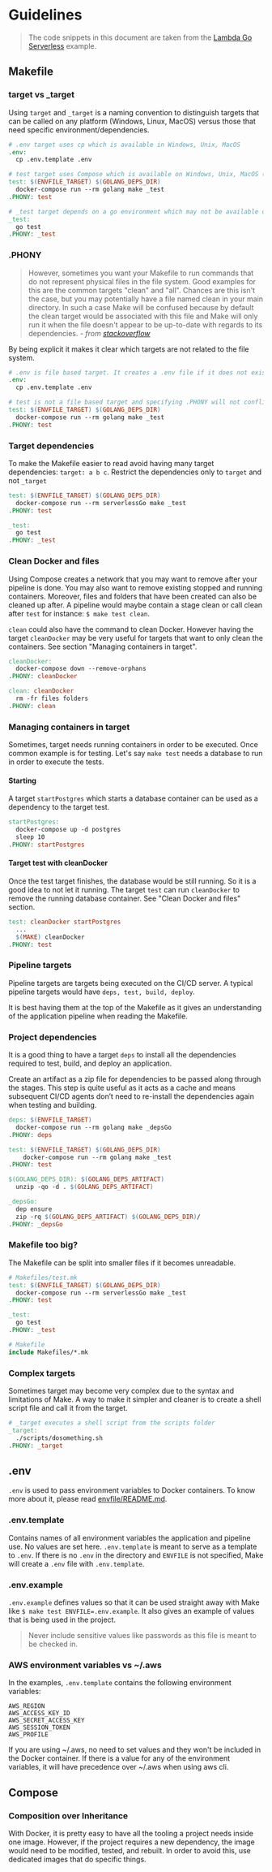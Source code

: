 # Guidelines

> The code snippets in this document are taken from the [Lambda Go Serverless](https://github.com/flemay/3musketeers/tree/master/examples/lambda-go-serverless) example.

## Makefile

### target vs _target

Using `target` and `_target` is a naming convention to distinguish targets that can be called on any platform (Windows, Linux, MacOS) versus those that need specific environment/dependencies.

```Makefile
# .env target uses cp which is available in Windows, Unix, MacOS
.env:
  cp .env.template .env

# test target uses Compose which is available on Windows, Unix, MacOS (requisite for the 3 Musketeers)
test: $(ENVFILE_TARGET) $(GOLANG_DEPS_DIR)
  docker-compose run --rm golang make _test
.PHONY: test

# _test target depends on a go environment which may not be available on the host but it is executed in a Docker container. If you have a go environment on your host, `$ make test` can also be called.
_test:
  go test
.PHONY: _test
```

### .PHONY

> However, sometimes you want your Makefile to run commands that do not represent physical files in the file system. Good examples for this are the common targets "clean" and "all". Chances are this isn't the case, but you may potentially have a file named clean in your main directory. In such a case Make will be confused because by default the clean target would be associated with this file and Make will only run it when the file doesn't appear to be up-to-date with regards to its dependencies.
\- _from [stackoverflow](https://stackoverflow.com/questions/2145590/what-is-the-purpose-of-phony-in-a-makefile#2145605)_

By being explicit it makes it clear which targets are not related to the file system.

```Makefile
# .env is file based target. It creates a .env file if it does not exist
.env:
  cp .env.template .env

# test is not a file based target and specifying .PHONY will not conflict with a file or folder test
test: $(ENVFILE_TARGET) $(GOLANG_DEPS_DIR)
  docker-compose run --rm golang make _test
.PHONY: test
```

### Target dependencies

To make the Makefile easier to read avoid having many target dependencies: `target: a b c`. Restrict the dependencies only to `target` and not `_target`

```Makefile
test: $(ENVFILE_TARGET) $(GOLANG_DEPS_DIR)
  docker-compose run --rm serverlessGo make _test
.PHONY: test

_test:
  go test
.PHONY: _test
```

### Clean Docker and files

Using Compose creates a network that you may want to remove after your pipeline is done. You may also want to remove existing stopped and running containers. Moreover, files and folders that have been created can also be cleaned up after. A pipeline would maybe contain a stage clean or call clean after `test` for instance: `$ make test clean`.

`clean` could also have the command to clean Docker. However having the target `cleanDocker` may be very useful for targets that want to only clean the containers. See section "Managing containers in target".

```Makefile
cleanDocker:
  docker-compose down --remove-orphans
.PHONY: cleanDocker

clean: cleanDocker
  rm -fr files folders
.PHONY: clean

```
### Managing containers in target

Sometimes, target needs running containers in order to be executed. Once common example is for testing. Let's say `make test` needs a database to run in order to execute the tests.

#### Starting

A target `startPostgres` which starts a database container can be used as a dependency to the target test.

```Makefile
startPostgres:
  docker-compose up -d postgres
  sleep 10
.PHONY: startPostgres
```

#### Target test with cleanDocker

Once the test target finishes, the database would be still running. So it is a good idea to not let it running. The target `test` can run `cleanDocker` to remove the running database container. See "Clean Docker and files" section.

```Makefile
test: cleanDocker startPostgres
  ...
  $(MAKE) cleanDocker
.PHONY: test
```

### Pipeline targets

Pipeline targets are targets being executed on the CI/CD server. A typical pipeline targets would have `deps, test, build, deploy`.

It is best having them at the top of the Makefile as it gives an understanding of the application pipeline when reading the Makefile.

### Project dependencies

It is a good thing to have a target `deps` to install all the dependencies required to test, build, and deploy an application.

Create an artifact as a zip file for dependencies to be passed along through the stages. This step is quite useful as it acts as a cache and means subsequent CI/CD agents don’t need to re-install the dependencies again when testing and building.

```Makefile
deps: $(ENVFILE_TARGET)
  docker-compose run --rm golang make _depsGo
.PHONY: deps

test: $(ENVFILE_TARGET) $(GOLANG_DEPS_DIR)
	docker-compose run --rm golang make _test
.PHONY: test

$(GOLANG_DEPS_DIR): $(GOLANG_DEPS_ARTIFACT)
  unzip -qo -d . $(GOLANG_DEPS_ARTIFACT)

_depsGo:
  dep ensure
  zip -rq $(GOLANG_DEPS_ARTIFACT) $(GOLANG_DEPS_DIR)/
.PHONY: _depsGo
```

### Makefile too big?

The Makefile can be split into smaller files if it becomes unreadable.

```Makefile
# Makefiles/test.mk
test: $(ENVFILE_TARGET) $(GOLANG_DEPS_DIR)
  docker-compose run --rm serverlessGo make _test
.PHONY: test

_test:
  go test
.PHONY: _test

# Makefile
include Makefiles/*.mk
```

### Complex targets

Sometimes target may become very complex due to the syntax and limitations of Make. A way to make it simpler and cleaner is to create a shell script file and call it from the target.

```Makefile
# _target executes a shell script from the scripts folder
_target:
  ./scripts/dosomething.sh
.PHONY: _target
```

## .env

`.env` is used to pass environment variables to Docker containers. To know more about it, please read [envfile/README.md](https://github.com/flemay/3musketeers/blob/master/envfile/README.md).

### .env.template

Contains names of all environment variables the application and pipeline use. No values are set here. `.env.template` is meant to serve as a template to `.env`. If there is no `.env` in the directory and `ENVFILE` is not specified, Make will create a `.env` file with `.env.template`.

### .env.example

`.env.example` defines values so that it can be used straight away with Make like `$ make test ENVFILE=.env.example`. It also gives an example of values that is being used in the project.

> Never include sensitive values like passwords as this file is meant to be checked in.

### AWS environment variables vs ~/.aws

In the examples, `.env.template` contains the following environment variables:

```
AWS_REGION
AWS_ACCESS_KEY_ID
AWS_SECRET_ACCESS_KEY
AWS_SESSION_TOKEN
AWS_PROFILE
```

If you are using ~/.aws, no need to set values and they won't be included in the Docker container. If there is a value for any of the environment variables, it will have precedence over ~/.aws when using aws cli.

## Compose

### Composition over Inheritance

With Docker, it is pretty easy to have all the tooling a project needs inside one image. However, if the project requires a new dependency, the image would need to be modified, tested, and rebuilt. In order to avoid this, use dedicated images that do specific things.
